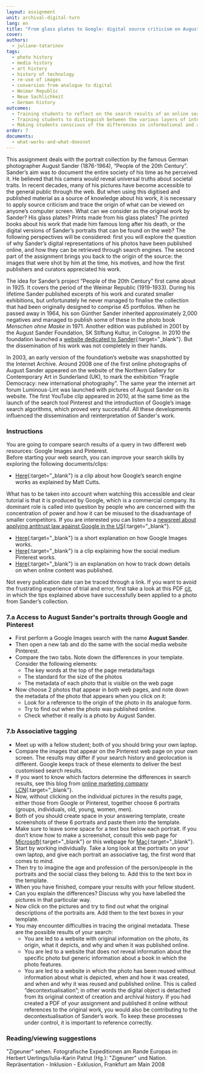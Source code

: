 ```yaml
---
layout: assignment
unit: archival-digital-turn
lang: en
title: "From glass plates to Google: digital source criticism on August Sander’s \"People of the 20th Century\""
cover:
authors:
  - juliane-tatarinov
tags:
  - photo history
  - media history
  - art history
  - history of technology
  - re-use of images
  - conversion from analogue to digital
  - Weimar Republic
  - Neue Sachlichkeit
  - German history
outcomes:
  - Training students to reflect on the search results of an online search and how this is determined by the properties of the search engine
  - Training students to distinguish between the various layers of interpretation when applying source criticism to analogue photos that have been published online
  - Making students conscious of the differences in informational and artefactual value between the analogue and digital source.
order: 7
documents:
  - what-works-and-what-doesnot
---
```


This assignment deals with the portrait collection by the famous German photographer August Sander (1876-1964), “People of the 20th Century”. Sander’s aim was to document the entire society of his time as he perceived it. He believed that his camera would reveal universal truths about societal traits. In recent decades, many of his pictures have become accessible to the general public through the web. But when using this digitised and published material as a source of knowledge about his work, it is necessary to apply source criticism and trace the origin of what can be viewed on anyone’s computer screen. What can we consider as the original work by Sander? His glass plates? Prints made from his glass plates? The printed books about his work that made him famous long after his death, or the digital versions of Sander’s portraits that can be found on the web? The following perspectives will be considered: first you will explore the question of why Sander’s digital representations of his photos have been published online, and how they can be retrieved through search engines. The second part of the assignment brings you back to the origin of the source: the images that were shot by him at the time, his motives, and how the first publishers and curators appreciated his work.  

The idea for Sander’s project “People of the 20th Century” first came about in 1925. It covers the period of the Weimar Republic (1919-1933). During his lifetime Sander published excerpts of his work and curated smaller exhibitions, but unfortunately he never managed to finalise the collection that had been originally designed to comprise 45 portfolios. When he passed away in 1964, his son Günther Sander inherited approximately 2,000 negatives and managed to publish some of these in the photo book *Menschen ohne Maske* in 1971. Another edition was published in 2001 by the August Sander Foundation, SK Stiftung Kultur, in Cologne. In 2010 the foundation launched a [website dedicated to Sander](http://augustsander.org/md20jh/){:target="_blank"}. But the dissemination of his work was not completely in their hands.  

In 2003, an early version of the foundation’s website was snapshotted by the Internet Archive. Around 2008 one of the first online photographs of August Sander appeared on the website of the Northern Gallery for Contemporary Art in Sunderland (UK), to mark the exhibition “Fragile Democracy: new international photography”. The same year the internet art forum Luminous-Lint was launched with pictures of August Sander on its website. The first YouTube clip appeared in 2010, at the same time as the launch of the search tool Pinterest and the introduction of Google’s image search algorithms, which proved very successful. All these developments influenced the dissemination and reinterpretation of Sander's work.

<!-- more -->

<!-- briefing-student -->

### Instructions
<!-- section-contents -->

You are going to compare search results of a query in two different web resources: Google Images and Pinterest.   
Before starting your web search, you can improve your search skills by exploring the following documents/clips: 
- [Here](https://youtu.be/BNHR6IQJGZs){:target="_blank"} is a clip about how Google’s search engine works as explained by Matt Cutts.

What has to be taken into account when watching this accessible and clear tutorial is that it is produced by Google, which is a commercial company. Its dominant role is called into question by people who are concerned with the concentration of power and how it can be misused to the disadvantage of smaller competitors. If you are interested you can listen to a [newsreel about applying antitrust law against Google in the US](https://www.bloomberg.com/news/videos/2018-05-22/google-s-illegal-search-gets-prime-time-tv-treatment-video){:target="_blank"}.

- [Here](https://youtu.be/oJzD4vF5dFA){:target="_blank"} is a short explanation on how Google Images works. 
- [Here](https://youtu.be/oJzD4vF5dFA){:target="_blank"} is a clip explaining how the social medium Pinterest works.  
- [Here](https://www.makeuseof.com/tag/find-date-published-post-insanely-simple-tips/){:target="_blank"} is an explanation on how to track down details on when online content was published.   

Not every publication date can be traced through a link. If you want to avoid the frustrating experience of trial and error, first take a look at this PDF [cit](what-works-and-what-doesnot), in which the tips explained above have successfully been applied to a photo from Sander’s collection.

<!-- section -->

### 7.a Access to August Sander's portraits through Google and Pinterest
<!-- section-contents -->

- First perform a Google Images search with the name **August Sander**.
- Then open a new tab and do the same with the social media website Pinterest.
- Compare the two tabs. Note down the differences in your template. Consider the following elements:
  - The key words at the top of the page metadata/tags
  - The standard for the size of the photos
  - The metadata of each photo that is visible on the web page
- Now choose 2 photos that appear in both web pages, and note down the metadata of the photo that appears when you click on it:
  - Look for a reference to the origin of the photo in its analogue form.
  - Try to find out when the photo was published online.
  - Check whether it really is a photo by August Sander.

<!-- section -->

### 7.b Associative tagging
<!-- section-contents -->

- Meet up with a fellow student; both of you should bring your own laptop.
- Compare the images that appear on the Pinterest web page on your own screen. The results may differ if your search history and geolocation is different. Google keeps track of these elements to deliver the best customised search results.  
- If you want to know which factors determine the differences in search results, see this blog from [online marketing company LCN](https://www.lcn.com/blog/get-different-results-google-vs-location-users/){:target="_blank"}.
- Now, without clicking on the individual pictures in the results page, either those from Google or Pinterest, together choose 6 portraits (groups, individuals, old, young, women, men).
- Both of you should create space in your answering template, create screenshots of these 6 portraits and paste them into the template.
- Make sure to leave some space for a text box below each portrait. If you don’t know how to make a screenshot, consult this web page for [Microsoft](https://support.microsoft.com/en-us/help/13776/windows-use-snipping-tool-to-capture-screenshots){:target="_blank"} or this webpage for [Mac](https://support.apple.com/en-us/HT201361#earlier){:target="_blank"}.
- Start by working individually. Take a long look at the portraits on your own laptop, and give each portrait an associative tag, the first word that comes to mind.
- Then try to imagine the age and profession of the person/people in the portraits and the social class they belong to. Add this to the text box in the template. 
- When you have finished, compare your results with your fellow student.
- Can you explain the differences? Discuss why you have labelled the pictures in that particular way.
- Now click on the pictures and try to find out what the original descriptions of the portraits are. Add them to the text boxes in your template.
- You may encounter difficulties in tracing the original metadata. These are the possible results of your search:  
  - You are led to a website with original information on the photo, its origin, what it depicts, and why and when it was published online.
  - You are led to a website that does not reveal information about the specific photo but generic information about a book in which the photo features.
  - You are led to a website in which the photo has been reused without information about what is depicted, when and how it was created, and when and why it was reused and published online. This is called “decontextualisation”; in other words the digital object is detached from its original context of creation and archival history. If you had created a PDF of your assignment and published it online without references to the original work, you would also be contributing to the decontextualisation of Sander’s work. To keep these processes under control, it is important to reference correctly.  

<!-- section -->

### Reading/viewing suggestions
<!-- section-contents -->

"Zigeuner" sehen. Fotografische Expeditionen am Rande Europas
in: Herbert Uerlings/Iulia-Karin Patrut (Hg.): "Zigeuner" und Nation. Repräsentation - Inklusion - Exklusion, Frankfurt am Main 2008

<!-- briefing-teacher -->


